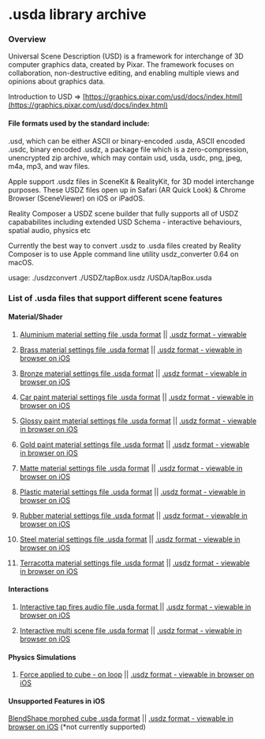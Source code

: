 # .usda library archive

### Overview

Universal Scene Description (USD) is a framework for interchange of 3D computer graphics data, created by Pixar. The framework focuses on collaboration, non-destructive editing, and enabling multiple views and opinions about graphics data.  

Introduction to USD => [https://graphics.pixar.com/usd/docs/index.html](https://graphics.pixar.com/usd/docs/index.html)

#### File formats used by the standard include:

.usd, which can be either ASCII or binary-encoded
.usda, ASCII encoded
.usdc, binary encoded
.usdz, a package file which is a zero-compression, unencrypted zip archive, which may contain usd, usda, usdc, png, jpeg, m4a, mp3, and wav files.

Apple support .usdz files in SceneKit & RealityKit, for 3D model interchange purposes. These USDZ files open up in Safari (AR Quick Look)  & Chrome Browser (SceneViewer) on iOS or iPadOS. 

Reality Composer a USDZ scene builder that fully supports all of USDZ capababilites including extended USD Schema  - interactive behaviours, spatial audio, physics etc 

Currently the best way to convert .usdz to .usda files created by Reality Composer is to use Apple command line utility usdz_converter 0.64 on macOS. 

usage: ./usdzconvert ./USDZ/tapBox.usdz /USDA/tapBox.usda

### List of .usda files that support different scene features

#### Material/Shader 

1. [Aluminium material setting file .usda format](https://github.com/wave-electron/usda_files/blob/master/aluminium_material_settings.usda)   || [.usdz format - viewable](https://usdzshare.com/?ug-gallery=photo-detail&photo_id=5367)

2. [Brass material settings file .usda format](https://github.com/wave-electron/usda_files/blob/master/brass_material_settings.usda)   || [ .usdz format - viewable in browser on iOS](https://usdzshare.com/?ug-gallery=photo-detail&photo_id=5365)

3. [Bronze material settings file .usda format](https://github.com/wave-electron/usda_files/blob/master/bronze_material_settings.usda)   || [ .usdz format - viewable in browser on iOS](https://usdzshare.com/?ug-gallery=photo-detail&photo_id=5363)

4. [Car paint material settings file .usda format](https://github.com/wave-electron/usda_files/blob/master/car_paint_material_settings.usda)   ||  [ .usdz format - viewable in browser on iOS](https://usdzshare.com/?ug-gallery=photo-detail&photo_id=5369)

5. [Glossy paint material settings file .usda format](https://github.com/wave-electron/usda_files/blob/master/glossy_paint_material_settings.usda)   ||  [ .usdz format - viewable in browser on iOS](https://usdzshare.com/?ug-gallery=photo-detail&photo_id=5347)

6. [Gold paint material settings file .usda format](https://github.com/wave-electron/usda_files/blob/master/gold_paint_material_settings.usda)    ||  [ .usdz format - viewable in browser on iOS](https://usdzshare.com/?ug-gallery=photo-detail&photo_id=5361)

7. [Matte material settings file .usda format](https://github.com/wave-electron/usda_files/blob/master/matte_material_settings.usda)   ||  [ .usdz format - viewable in browser on iOS](https://usdzshare.com/?ug-gallery=photo-detail&photo_id=5373)

8. [Plastic material settings file .usda format](https://github.com/wave-electron/usda_files/blob/master/plastic_material_settings.usda)   ||  [ .usdz format - viewable in browser on iOS](https://usdzshare.com/?ug-gallery=photo-detail&photo_id=5371)

9. [Rubber material settings file .usda format](https://github.com/wave-electron/usda_files/blob/master/rubber_material_settings.usda)    ||  [ .usdz format - viewable in browser on iOS](https://usdzshare.com/?ug-gallery=photo-detail&photo_id=5357)

10. [Steel material settings file .usda format](https://github.com/wave-electron/usda_files/blob/master/steel_material_settings.usda)    ||  [ .usdz format - viewable in browser on iOS](https://usdzshare.com/?ug-gallery=photo-detail&photo_id=5359)

11. [Terracotta material settings file .usda format](https://github.com/wave-electron/usda_files/blob/master/terracotta_material_settings.usda)  ||  [ .usdz format - viewable in browser on iOS](https://usdzshare.com/?ug-gallery=photo-detail&photo_id=5355)


#### Interactions

1. [Interactive tap fires audio file .usda format ](https://github.com/wave-electron/usda_files/blob/master/tap_audio_cube2.usda)   ||   [ .usdz format - viewable in browser on iOS](https://usdzshare.com/?ug-gallery=photo-detail&photo_id=5347)

2. [ Interactive multi scene file .usda format](https://github.com/wave-electron/usda_files/blob/master/multi_scene3.usda)    || [ .usdz format - viewable in browser on iOS](https://usdzshare.com/?ug-gallery=photo-detail&photo_id=5351)

#### Physics Simulations

1. [Force applied to cube - on loop](https://github.com/wave-electron/usda_files/blob/master/cube_with_force.usda)    ||  [ .usdz format - viewable in browser on iOS](https://usdzshare.com/?ug-gallery=photo-detail&photo_id=5353)


#### Unsupported Features in iOS

[BlendShape morphed cube .usda format](https://github.com/wave-electron/usda_files/blob/master/blendshapes_test.usda)   ||  [ .usdz format - viewable in browser on iOS](https://usdzshare.com/?ug-gallery=photo-detail&photo_id=4181) (*not currently supported)

